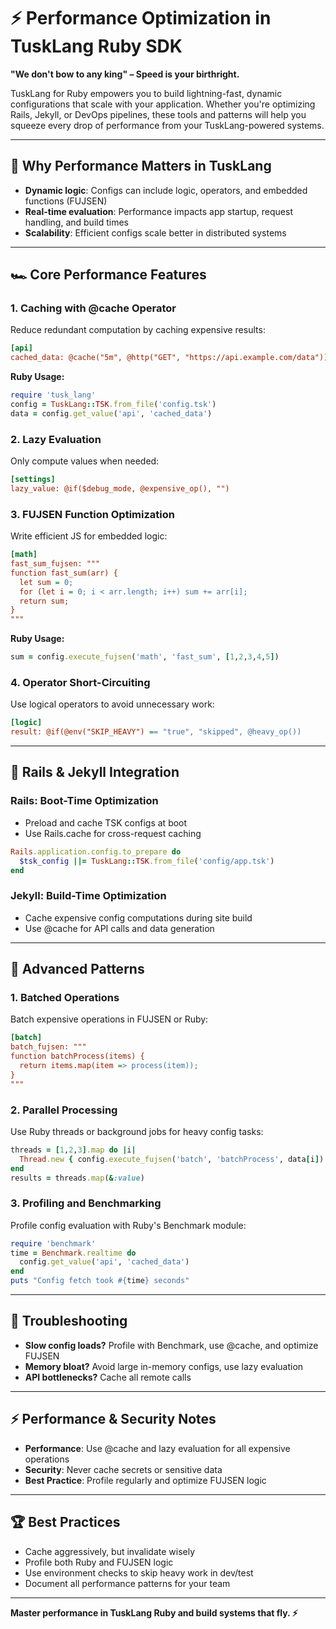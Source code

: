 # ⚡ Performance Optimization in TuskLang Ruby SDK

**"We don't bow to any king" – Speed is your birthright.**

TuskLang for Ruby empowers you to build lightning-fast, dynamic configurations that scale with your application. Whether you're optimizing Rails, Jekyll, or DevOps pipelines, these tools and patterns will help you squeeze every drop of performance from your TuskLang-powered systems.

---

## 🚀 Why Performance Matters in TuskLang
- **Dynamic logic**: Configs can include logic, operators, and embedded functions (FUJSEN)
- **Real-time evaluation**: Performance impacts app startup, request handling, and build times
- **Scalability**: Efficient configs scale better in distributed systems

---

## 🏎️ Core Performance Features

### 1. Caching with @cache Operator
Reduce redundant computation by caching expensive results:

```ini
[api]
cached_data: @cache("5m", @http("GET", "https://api.example.com/data"))
```

**Ruby Usage:**
```ruby
require 'tusk_lang'
config = TuskLang::TSK.from_file('config.tsk')
data = config.get_value('api', 'cached_data')
```

### 2. Lazy Evaluation
Only compute values when needed:

```ini
[settings]
lazy_value: @if($debug_mode, @expensive_op(), "")
```

### 3. FUJSEN Function Optimization
Write efficient JS for embedded logic:

```ini
[math]
fast_sum_fujsen: """
function fast_sum(arr) {
  let sum = 0;
  for (let i = 0; i < arr.length; i++) sum += arr[i];
  return sum;
}
"""
```

**Ruby Usage:**
```ruby
sum = config.execute_fujsen('math', 'fast_sum', [1,2,3,4,5])
```

### 4. Operator Short-Circuiting
Use logical operators to avoid unnecessary work:

```ini
[logic]
result: @if(@env("SKIP_HEAVY") == "true", "skipped", @heavy_op())
```

---

## 🚂 Rails & Jekyll Integration

### Rails: Boot-Time Optimization
- Preload and cache TSK configs at boot
- Use Rails.cache for cross-request caching

```ruby
Rails.application.config.to_prepare do
  $tsk_config ||= TuskLang::TSK.from_file('config/app.tsk')
end
```

### Jekyll: Build-Time Optimization
- Cache expensive config computations during site build
- Use @cache for API calls and data generation

---

## 🧩 Advanced Patterns

### 1. Batched Operations
Batch expensive operations in FUJSEN or Ruby:

```ini
[batch]
batch_fujsen: """
function batchProcess(items) {
  return items.map(item => process(item));
}
"""
```

### 2. Parallel Processing
Use Ruby threads or background jobs for heavy config tasks:

```ruby
threads = [1,2,3].map do |i|
  Thread.new { config.execute_fujsen('batch', 'batchProcess', data[i]) }
end
results = threads.map(&:value)
```

### 3. Profiling and Benchmarking
Profile config evaluation with Ruby's Benchmark module:

```ruby
require 'benchmark'
time = Benchmark.realtime do
  config.get_value('api', 'cached_data')
end
puts "Config fetch took #{time} seconds"
```

---

## 🚨 Troubleshooting
- **Slow config loads?** Profile with Benchmark, use @cache, and optimize FUJSEN
- **Memory bloat?** Avoid large in-memory configs, use lazy evaluation
- **API bottlenecks?** Cache all remote calls

---

## ⚡ Performance & Security Notes
- **Performance**: Use @cache and lazy evaluation for all expensive operations
- **Security**: Never cache secrets or sensitive data
- **Best Practice**: Profile regularly and optimize FUJSEN logic

---

## 🏆 Best Practices
- Cache aggressively, but invalidate wisely
- Profile both Ruby and FUJSEN logic
- Use environment checks to skip heavy work in dev/test
- Document all performance patterns for your team

---

**Master performance in TuskLang Ruby and build systems that fly. ⚡** 